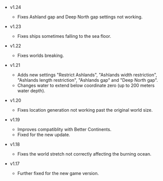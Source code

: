 - v1.24
  - Fixes Ashland gap and Deep North gap settings not working.

- v1.23
  - Fixes ships sometimes falling to the sea floor.

- v1.22
  - Fixes worlds breaking.

- v1.21
  - Adds new settings "Restrict Ashlands", "Ashlands width restriction", "Ashlands length restriction", "Ashlands gap" and "Deep North gap".
  - Changes water to extend below coordinate zero (up to 200 meters water depth).

- v1.20
  - Fixes location generation not working past the original world size.

- v1.19
  - Improves compatiblity with Better Continents.
  - Fixed for the new update.

- v1.18
  - Fixes the world stretch not correctly affecting the burning ocean.

- v1.17
  - Further fixed for the new game version.
